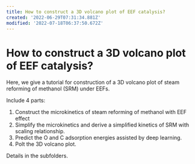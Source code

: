 ```yaml
---
title: How to construct a 3D volcano plot of EEF catalysis?
created: '2022-06-29T07:31:34.881Z'
modified: '2022-07-18T06:37:50.672Z'
---
```


# How to construct a 3D volcano plot of EEF catalysis?
Here, we give a tutorial for construction of a 3D volcano plot of steam reforming of methanol (SRM) under EEFs.

Include 4 parts:
1. Construct the microkinetics of steam reforming of methanol with EEF effect
2. Simplify the microkinetics and derive a simplified kinetics of SRM with scaling relationship.
3. Predict the O and C adsorption energies assisted by deep learning.
4. Polt the 3D volcano plot.

Details in the subfolders.
